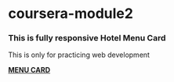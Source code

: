 # coursera-module2
### This is fully responsive Hotel Menu Card
This is only for practicing web development 

 __<a href=https://abhi2820.github.io/coursera-module2/9assignment.html.html target="_blank" title="MENU CARD">MENU CARD</a>__
